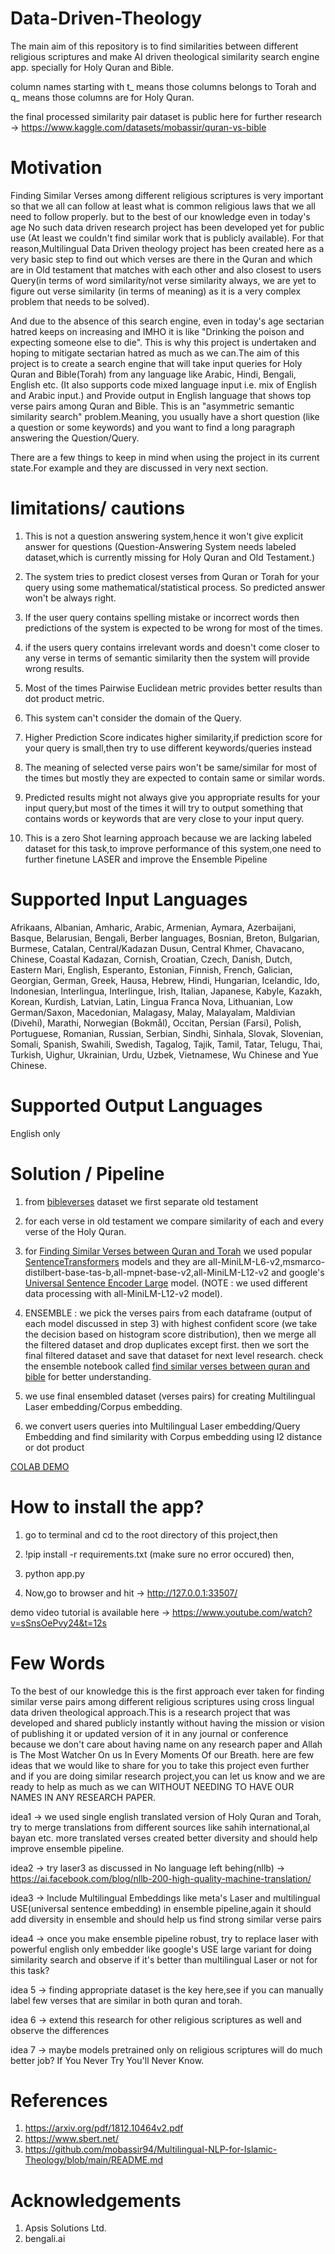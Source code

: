 # Data-Driven-Theology


The main aim of this repository is to find similarities between different religious scriptures and make AI driven theological similarity search engine app. specially for Holy Quran and Bible.

column names starting with t_ means those columns belongs to Torah and q_ means those columns are for Holy Quran.

the final processed similarity pair dataset is public here for further research -> https://www.kaggle.com/datasets/mobassir/quran-vs-bible


# Motivation

Finding Similar Verses among different religious scriptures is very important so that we all can follow at least what is common religious laws that we all need to follow properly. but to the best of our knowledge even in today's age No such data driven research project has been developed yet for public use (At least we couldn't find similar work that is publicly available). For that reason,Multilingual Data Driven theology project has been created here as a very basic step to find out which verses are there in the Quran and which are in Old testament that matches with each other and also closest to users Query(in terms of word similarity/not verse similarity always, we are yet to figure out verse similarity (in terms of meaning) as it is a very complex problem that needs to be solved).

And due to the absence of this search engine, even in today's age sectarian hatred keeps on increasing and IMHO it is like "Drinking the poison and expecting someone else to die". This is why this project is undertaken and hoping to mitigate sectarian hatred as much as we can.The aim of this project is to create a search engine that will take input queries for Holy Quran and Bible(Torah) from any language like Arabic, Hindi, Bengali, English etc. (It also supports code mixed language input i.e. mix of English and Arabic input.) and Provide output in  English language that shows top verse pairs among Quran and Bible. This is an "asymmetric semantic similarity search" problem.Meaning, you usually have a short question (like a question or some keywords) and you want to find a long paragraph answering the Question/Query.


There are a few things to keep in mind when using the project in its current state.For example and they are discussed in very next section.


# limitations/ cautions

1. This is not a question answering system,hence it won't give explicit answer for questions (Question-Answering System needs labeled dataset,which is currently 
missing for Holy Quran and Old Testament.)

2. The system tries to predict closest verses from Quran or Torah  for your query using some mathematical/statistical process. So predicted answer won't be always right.

3. If the user query contains spelling mistake or incorrect words then predictions of the system is expected to be wrong for most of the times.

4. if the users query contains irrelevant words and doesn't come closer to any verse in terms of semantic similarity then the system will provide wrong results.

5. Most of the times Pairwise Euclidean metric provides better results than dot product metric.

6. This system can't consider the domain of the Query.

7. Higher Prediction Score indicates higher similarity,if prediction score for your query is small,then try to use different keywords/queries instead

8. The meaning of selected verse pairs won't be same/similar for most of the times but mostly they are expected to contain same or similar words.

9. Predicted results might not always give you appropriate results for your input query,but most of the times it will try to output something that contains words or
keywords that are very close to your input query.

10. This is a zero Shot learning approach because we are lacking labeled dataset for this task,to improve performance of this system,one need to further finetune LASER
and improve the Ensemble Pipeline



# Supported Input Languages

Afrikaans, Albanian, Amharic, Arabic, Armenian, Aymara, Azerbaijani, Basque, Belarusian, Bengali, Berber languages, Bosnian, Breton, Bulgarian, Burmese, Catalan, Central/Kadazan Dusun, Central Khmer, Chavacano, Chinese, Coastal Kadazan, Cornish, Croatian, Czech, Danish, Dutch, Eastern Mari, English, Esperanto, Estonian, Finnish, French, Galician, Georgian, German, Greek, Hausa, Hebrew, Hindi, Hungarian, Icelandic, Ido, Indonesian, Interlingua, Interlingue, Irish, Italian, Japanese, Kabyle, Kazakh, Korean, Kurdish, Latvian, Latin, Lingua Franca Nova, Lithuanian, Low German/Saxon, Macedonian, Malagasy, Malay, Malayalam, Maldivian (Divehi), Marathi, Norwegian (Bokmål), Occitan, Persian (Farsi), Polish, Portuguese, Romanian, Russian, Serbian, Sindhi, Sinhala, Slovak, Slovenian, Somali, Spanish, Swahili, Swedish, Tagalog, Tajik, Tamil, Tatar, Telugu, Thai, Turkish, Uighur, Ukrainian, Urdu, Uzbek, Vietnamese, Wu Chinese and Yue Chinese.

# Supported Output Languages

English only

# Solution / Pipeline

1. from [bibleverses](https://www.kaggle.com/datasets/phyred23/bibleverses) dataset we first separate old testament

2. for each verse in old testament we compare similarity of each and every verse of the Holy Quran.

3. for [Finding Similar Verses between Quran and Torah](https://github.com/mobassir94/Data-Driven-Theology/tree/main/Quran%20vs%20Bible) we used popular [SentenceTransformers](https://www.sbert.net/) models and they are all-MiniLM-L6-v2,msmarco-distilbert-base-tas-b,all-mpnet-base-v2,all-MiniLM-L12-v2 and google's [Universal Sentence Encoder Large](https://tfhub.dev/google/universal-sentence-encoder-large/5) model. (NOTE : we used different data processing with all-MiniLM-L12-v2 model).

4. ENSEMBLE : we pick the verses pairs from each dataframe (output of each model discussed in step 3) with highest confident score (we take the decision based on histogram score distribution), then we merge all the filtered dataset and drop duplicates except first. then we sort the final filtered dataset and save that dataset for next level research. check the ensemble notebook called [find similar verses between quran and bible](https://github.com/mobassir94/Data-Driven-Theology/blob/main/Quran%20vs%20Bible/find-similar-verses-between-quran-and-bible.ipynb)  for better understanding.

5. we use final ensembled dataset (verses pairs) for creating Multilingual Laser embedding/Corpus embedding.

6. we convert users queries into Multilingual Laser embedding/Query Embedding and find similarity with Corpus embedding using l2 distance or dot product

[COLAB DEMO](https://github.com/mobassir94/Data-Driven-Theology/blob/main/Quran%20vs%20Bible/Inference_Multilingual_Data_Driven_Theology.ipynb)

# How to install the app?

1. go to terminal and cd to the root directory of this project,then

2. !pip install -r requirements.txt (make sure no error occured) then,

3. python app.py

4. Now,go to browser and hit -> http://127.0.0.1:33507/

demo video tutorial is available here -> https://www.youtube.com/watch?v=sSnsOePvy24&t=12s

# Few Words

To the best of our knowledge this is the first approach ever taken for finding similar verse pairs among different religious scriptures using cross lingual data driven theological approach.This is a research project that was developed and shared publicly instantly without having the mission or vision of publishing it or updated version of it in any journal or conference because we don't care about having name on any research paper and Allah is The Most Watcher On us In Every Moments Of our Breath.
here are few ideas that we would like to share for you to take this project even further and if you are doing similar research project,you can let us know and we are ready to help as much as we can WITHOUT NEEDING TO HAVE OUR NAMES IN ANY RESEARCH PAPER.

idea1 -> we used single english translated version of Holy Quran and Torah, try to merge translations from different sources like sahih international,al bayan etc. more translated verses created better diversity and should help improve ensemble pipeline.

idea2 -> try laser3 as discussed in No language left behing(nllb) -> https://ai.facebook.com/blog/nllb-200-high-quality-machine-translation/

idea3 -> Include Multilingual Embeddings like meta's Laser and multilingual USE(universal sentence embedding) in ensemble pipeline,again it should add diversity in ensemble and should help us find strong similar verse pairs

idea4 -> once you make ensemble pipeline robust, try to replace laser with powerful english only embedder like google's USE large variant for doing similarity search and observe if it's better than multilingual Laser or not for this task?

idea 5 -> finding appropriate dataset is the key here,see if you can manually label few verses that are similar in both quran and torah.

idea 6 -> extend this research for other religious scriptures as well and observe the differences

idea 7 -> maybe models pretrained only on religious scriptures will do much better job? If You Never Try You'll Never Know. 

# References

1. https://arxiv.org/pdf/1812.10464v2.pdf
2. https://www.sbert.net/
3. https://github.com/mobassir94/Multilingual-NLP-for-Islamic-Theology/blob/main/README.md

# Acknowledgements

1. Apsis Solutions Ltd.
2. bengali.ai


